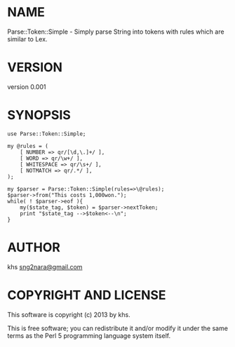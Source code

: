 # NAME

Parse::Token::Simple - Simply parse String into tokens with rules which are similar to Lex.

# VERSION

version 0.001

# SYNOPSIS

	use Parse::Token::Simple;

	my @rules = (
		[ NUMBER => qr/[\d,\.]+/ ],
		[ WORD => qr/\w+/ ],
		[ WHITESPACE => qr/\s+/ ],
		[ NOTMATCH => qr/.*/ ],
	);

	my $parser = Parse::Token::Simple(rules=>\@rules);
	$parser->from("This costs 1,000won.");
	while( ! $parser->eof ){
		my($state_tag, $token) = $parser->nextToken;
		print "$state_tag -->$token<--\n";
	}

# AUTHOR

khs <sng2nara@gmail.com>

# COPYRIGHT AND LICENSE

This software is copyright (c) 2013 by khs.

This is free software; you can redistribute it and/or modify it under
the same terms as the Perl 5 programming language system itself.
